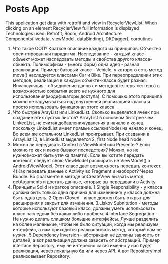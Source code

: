 # Posts App
This application get data with retrofit and view in RecyclerViewList. When clicking on an element RecyclerView full information is displayed
Technologies used: Retrofit, Room, Android Architecture Components(livedata, viewModel, dataBinding), DI(Dagger), coroutines



1) Что такое ООП? Краткое описание каждого из принципов.
Объектно ореинтированная парадигма.
Наследование - каждый класс-обьъект может наследовать методы и свойства другого класса-обьекта.
Полиморфизм - (много форм) одна идея - разная реализация. Пример: базовый класс - Vehicle, у которого есть метод move() наследуется классами Car и Bike. При переопределении этих методов, реализация в каждом объекте-классе будет разная.
Инкапсуляция - объединение данных и методов(геттеры сеттеры) с возможностью сокрытия всего не нужного для использования(модификаторы доступа). С помощью этого принципа можно не задумываться над внутренней реализацией класса и просто использовать функционал этого класса
2) Что быстрее ArayList или LinkedList. Сколько выделяется ячеек при создание этих пустых листов?
ArrayList в основном быстрее чем LinkedList, не считая добавления/удаления в начало и конец, поскольку LinkedList имеет прямые ссылки(Node) на начало и конец. Во всем же остальном LinkedList проигрывает. При создании в ArrayList 10, в LinkedList выделяется 2, first Node head Node.
3) Можно ли передавать Context в ViewModel или Presenter? Если можно то как и какие бывают последствия?
Можно, но не нужно(может быть утечка памяти). Если вы хотите передать контекст, следует свою ViewModel расширить не ViewModel() а AndroidViewModel. Этот класс дает возможность передать контекст.
4)Как передать данные с Activity во Fragment и наоборот?
Через Bundle. Во фрагменте в методе onCreateView вызвать метод getAtguments и достать данные, которые вы передавали в Activity.
5) Принцыпы Solid и краткое описание. 
1.Single Responsibility - у класса должна быть только одна причина для изменения/ у класса должна быть одна цель.
2.Open Closed - класс должен быть открыт для расширения и закрыт для изменения.
3.Liskov Subnitution - методы которые используют базовый класс, должны уметь использовать класс наследник без каких либо проблем.
4.Interface Segregation - Не нужно делать слишком большие интерфейсы. Лучше разделить на более маленькие, чтобы не было ситуаций, когда мы реализуем интерфейс, а нам приходится реализовывать метод, который нам не нужен.
5.Dependency Inversion -  абстракции не должны зависеть от деталей, а вот реализация должна зависеть от абстракций. Пример interface Repositorу, ему не интересно какая именно у нас будет реализация, через локальную бд или через API. А вот RepositoryImpl реализовывает Repository.


